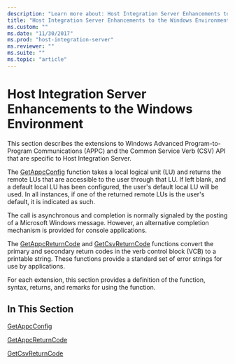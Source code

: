 ```yaml
---
description: "Learn more about: Host Integration Server Enhancements to the Windows Environment"
title: "Host Integration Server Enhancements to the Windows Environment2"
ms.custom: ""
ms.date: "11/30/2017"
ms.prod: "host-integration-server"
ms.reviewer: ""
ms.suite: ""
ms.topic: "article"
---
```

# Host Integration Server Enhancements to the Windows Environment
This section describes the extensions to Windows Advanced Program-to-Program Communications (APPC) and the Common Service Verb (CSV) API that are specific to Host Integration Server.  
  
 The [GetAppcConfig](../core/getappcconfig1.md) function takes a local logical unit (LU) and returns the remote LUs that are accessible to the user through that LU. If left blank, and a default local LU has been configured, the user's default local LU will be used. In all instances, if one of the returned remote LUs is the user's default, it is indicated as such.  
  
 The call is asynchronous and completion is normally signaled by the posting of a Microsoft Windows message. However, an alternative completion mechanism is provided for console applications.  
  
 The [GetAppcReturnCode](../core/getappcreturncode1.md) and [GetCsvReturnCode](../core/getcsvreturncode1.md) functions convert the primary and secondary return codes in the verb control block (VCB) to a printable string. These functions provide a standard set of error strings for use by applications.  
  
 For each extension, this section provides a definition of the function, syntax, returns, and remarks for using the function.  
  
## In This Section  
 [GetAppcConfig](../core/getappcconfig1.md)  
  
 [GetAppcReturnCode](../core/getappcreturncode1.md)  
  
 [GetCsvReturnCode](../core/getcsvreturncode1.md)
